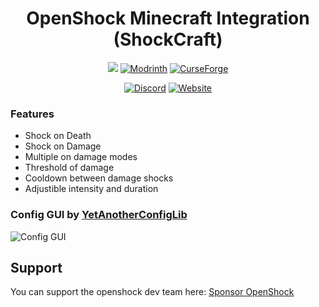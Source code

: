<center><div align="center">
  
# OpenShock Minecraft Integration (ShockCraft)

![](https://img.shields.io/badge/Enviroment-Client-purple?style=for-the-badge)
[![Modrinth](https://img.shields.io/modrinth/dt/shockcraft?color=00AF5C&label=downloads&logo=modrinth&style=for-the-badge)](https://modrinth.com/mod/shockcraft)
[![CurseForge](https://img.shields.io/curseforge/dt/980833?style=for-the-badge&logo=curseforge&color=f16436)](https://www.curseforge.com/minecraft/mc-mods/openshock-shockcraft)

[![Discord](https://img.shields.io/discord/1078124408775901204?style=for-the-badge&color=6451f1&label=OpenShock%20Discord&logo=discord)](https://openshock.net/discord)
[![Website](https://img.shields.io/badge/Website-e14a6d?style=for-the-badge)](https://openshock.net)

</div></center>

### Features

- Shock on Death
- Shock on Damage
- Multiple on damage modes
- Threshold of damage
- Cooldown between damage shocks
- Adjustible intensity and duration

### Config GUI by [YetAnotherConfigLib](https://github.com/isXander/YetAnotherConfigLib)

![Config GUI](https://cdn.modrinth.com/data/DwMSqx5B/images/e2c399b6c2c222aa3c729e9ae069d854a2708a4a.png)

## Support

You can support the openshock dev team here: [Sponsor OpenShock](https://github.com/sponsors/OpenShock)
